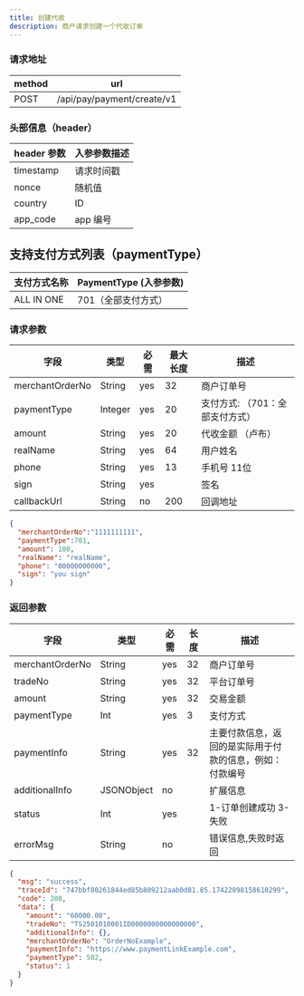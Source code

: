 ```yaml
---
title: 创建代收
description: 商户请求创建一个代收订单
---
```


### 请求地址

| method | url                        |
| ------ | -------------------------- |
| POST   | /api/pay/payment/create/v1 |

### 头部信息（header）

| header 参数 | 入参参数描述 |
| ----------- | ------------ |
| timestamp   | 请求时间戳   |
| nonce       | 随机值       |
| country     | ID           |
| app_code    | app 编号     |

## 支持支付方式列表（paymentType）

| 支付方式名称 | PaymentType (入参参数)          |
| ------------ |-----------------------------|
| ALL IN ONE   | 701（全部支付方式）                 |

### 请求参数

| 字段            | 类型      | 必需 | 最大长度 | 描述                 |
| --------------- |---------| ---- |------|--------------------|
| merchantOrderNo | String  | yes  | 32   | 商户订单号              |
| paymentType     | Integer | yes  | 20   | 支付方式: （701：全部支付方式） |
| amount          | String  | yes  | 20   | 代收金额 （卢布）          |
| realName        | String  | yes  | 64   | 用户姓名               |
| phone           | String  | yes  | 13   | 手机号 11位            |
| sign            | String  | yes  |      | 签名                 |
| callbackUrl     | String  | no   | 200  | 回调地址               |

```json
{
  "merchantOrderNo":"1111111111",
  "paymentType":701,
  "amount": 100,
  "realName": "realName",
  "phone": "00000000000",
  "sign": "you sign"
}
```

### 返回参数

| 字段            | 类型       | 必需 | 长度 | 描述                                                     |
| --------------- | ---------- | ---- | ---- | -------------------------------------------------------- |
| merchantOrderNo | String     | yes  | 32   | 商户订单号                                               |
| tradeNo         | String     | yes  | 32   | 平台订单号                                               |
| amount          | String     | yes  | 32   | 交易金额                                                 |
| paymentType     | Int        | yes  | 3    | 支付方式                                                 |
| paymentInfo     | String     | yes  | 32   | 主要付款信息，返回的是实际用于付款的信息，例如：付款编号 |
| additionalInfo  | JSONObject | no   |      | 扩展信息                                                 |
| status          | Int        | yes  |      | 1-订单创建成功 3-失败                                    |
| errorMsg        | String     | no   |      | 错误信息,失败时返回                                      |

```json
{
  "msg": "success",
  "traceId": "747bbf80261844ed85b809212aab0d81.85.17422898158610299",
  "code": 200,
  "data": {
    "amount": "60000.00",
    "tradeNo": "TS2501010001ID0000000000000000",
    "additionalInfo": {},
    "merchantOrderNo": "OrderNoExample",
    "paymentInfo": "https://www.paymentLinkExample.com",
    "paymentType": 502,
    "status": 1
  }
}
```
